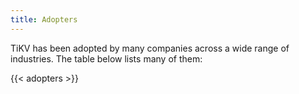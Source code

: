 ```yaml
---
title: Adopters
---
```


TiKV has been adopted by many companies across a wide range of industries. The table below lists many of them:

{{< adopters >}}
